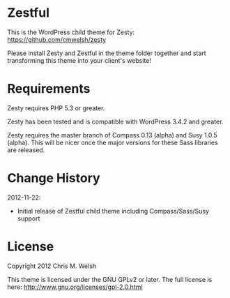 # Zestful

This is the WordPress child theme for Zesty: https://github.com/cmwelsh/zesty

Please install Zesty and Zestful in the theme folder together and start
transforming this theme into your client's website!

# Requirements

Zesty requires PHP 5.3 or greater.

Zesty has been tested and is compatible with WordPress 3.4.2 and greater.

Zesty requires the master branch of Compass 0.13 (alpha) and Susy 1.0.5
(alpha). This will be nicer once the major versions for these Sass libraries
are released.

# Change History

2012-11-22:
* Initial release of Zestful child theme including Compass/Sass/Susy support

# License

Copyright 2012 Chris M. Welsh

This theme is licensed under the GNU GPLv2 or later. The full license is here:
http://www.gnu.org/licenses/gpl-2.0.html
